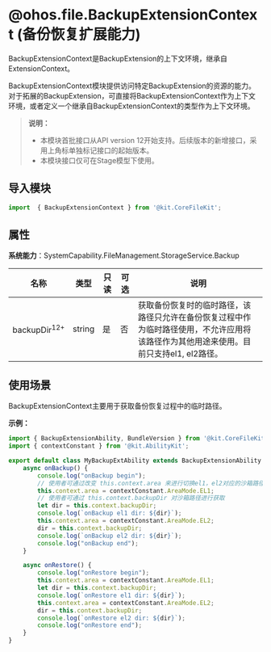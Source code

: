 # @ohos.file.BackupExtensionContext (备份恢复扩展能力)

BackupExtensionContext是BackupExtension的上下文环境，继承自ExtensionContext。

BackupExtensionContext模块提供访问特定BackupExtension的资源的能力。对于拓展的BackupExtension，可直接将BackupExtensionContext作为上下文环境，或者定义一个继承自BackupExtensionContext的类型作为上下文环境。

> **说明：**
>
>  - 本模块首批接口从API version 12开始支持。后续版本的新增接口，采用上角标单独标记接口的起始版本。
>  - 本模块接口仅可在Stage模型下使用。

## 导入模块

```ts
import  { BackupExtensionContext } from '@kit.CoreFileKit';
```

## 属性

**系统能力**：SystemCapability.FileManagement.StorageService.Backup

| 名称 | 类型 | 只读 | 可选 | 说明 | 
| -------- | -------- | -------- | ----- | -------- |
| backupDir<sup>12+</sup> | string | 是 | 否 |获取备份恢复时的临时路径，该路径只允许在备份恢复过程中作为临时路径使用，不允许应用将该路径作为其他用途来使用。目前只支持el1, el2路径。 |

## 使用场景
BackupExtensionContext主要用于获取备份恢复过程中的临时路径。

**示例：**

```ts
import { BackupExtensionAbility, BundleVersion } from '@kit.CoreFileKit';
import { contextConstant } from '@kit.AbilityKit';

export default class MyBackupExtAbility extends BackupExtensionAbility {
    async onBackup() {
        console.log("onBackup begin");
        // 使用者可通过改变 this.context.area 来进行切换el1，el2对应的沙箱路径
        this.context.area = contextConstant.AreaMode.EL1;
        // 使用者可通过 this.context.backupDir 对沙箱路径进行获取
        let dir = this.context.backupDir;
        console.log(`onBackup el1 dir: ${dir}`);
        this.context.area = contextConstant.AreaMode.EL2;
        dir = this.context.backupDir;
        console.log(`onBackup el2 dir: ${dir}`);
        console.log("onBackup end");
    }

    async onRestore() {
        console.log("onRestore begin");
        this.context.area = contextConstant.AreaMode.EL1;
        let dir = this.context.backupDir;
        console.log(`onRestore el1 dir: ${dir}`);
        this.context.area = contextConstant.AreaMode.EL2;
        dir = this.context.backupDir;
        console.log(`onRestore el2 dir: ${dir}`);
        console.log("onRestore end");
    }
}
```


